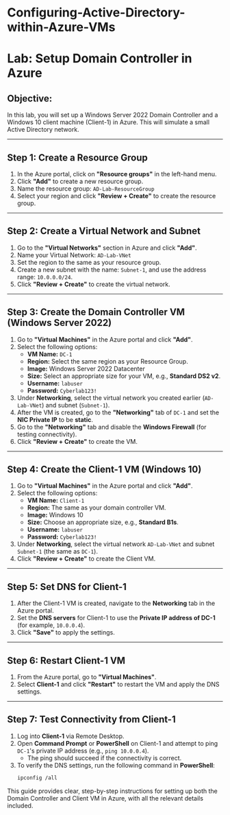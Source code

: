 # Configuring-Active-Directory-within-Azure-VMs

# Lab: Setup Domain Controller in Azure

## Objective:
In this lab, you will set up a Windows Server 2022 Domain Controller and a Windows 10 client machine (Client-1) in Azure. This will simulate a small Active Directory network.

---

## Step 1: Create a Resource Group

1. In the Azure portal, click on **"Resource groups"** in the left-hand menu.
2. Click **"Add"** to create a new resource group.
3. Name the resource group: `AD-Lab-ResourceGroup`
4. Select your region and click **"Review + Create"** to create the resource group.

---

## Step 2: Create a Virtual Network and Subnet

1. Go to the **"Virtual Networks"** section in Azure and click **"Add"**.
2. Name your Virtual Network: `AD-Lab-VNet`
3. Set the region to the same as your resource group.
4. Create a new subnet with the name: `Subnet-1`, and use the address range: `10.0.0.0/24`.
5. Click **"Review + Create"** to create the virtual network.

---

## Step 3: Create the Domain Controller VM (Windows Server 2022)

1. Go to **"Virtual Machines"** in the Azure portal and click **"Add"**.
2. Select the following options:
   - **VM Name:** `DC-1`
   - **Region:** Select the same region as your Resource Group.
   - **Image:** Windows Server 2022 Datacenter
   - **Size:** Select an appropriate size for your VM, e.g., **Standard DS2 v2**.
   - **Username:** `labuser`
   - **Password:** `Cyberlab123!`
3. Under **Networking**, select the virtual network you created earlier (`AD-Lab-VNet`) and subnet (`Subnet-1`).
4. After the VM is created, go to the **"Networking"** tab of `DC-1` and set the **NIC Private IP** to be **static**.
5. Go to the **"Networking"** tab and disable the **Windows Firewall** (for testing connectivity).
6. Click **"Review + Create"** to create the VM.

---

## Step 4: Create the Client-1 VM (Windows 10)

1. Go to **"Virtual Machines"** in the Azure portal and click **"Add"**.
2. Select the following options:
   - **VM Name:** `Client-1`
   - **Region:** The same as your domain controller VM.
   - **Image:** Windows 10
   - **Size:** Choose an appropriate size, e.g., **Standard B1s**.
   - **Username:** `labuser`
   - **Password:** `Cyberlab123!`
3. Under **Networking**, select the virtual network `AD-Lab-VNet` and subnet `Subnet-1` (the same as `DC-1`).
4. Click **"Review + Create"** to create the Client VM.

---

## Step 5: Set DNS for Client-1

1. After the Client-1 VM is created, navigate to the **Networking** tab in the Azure portal.
2. Set the **DNS servers** for Client-1 to use the **Private IP address of DC-1** (for example, `10.0.0.4`).
3. Click **"Save"** to apply the settings.

---

## Step 6: Restart Client-1 VM

1. From the Azure portal, go to **"Virtual Machines"**.
2. Select **Client-1** and click **"Restart"** to restart the VM and apply the DNS settings.

---

## Step 7: Test Connectivity from Client-1

1. Log into **Client-1** via Remote Desktop.
2. Open **Command Prompt** or **PowerShell** on Client-1 and attempt to ping `DC-1`'s private IP address (e.g., `ping 10.0.0.4`).
   - The ping should succeed if the connectivity is correct.
3. To verify the DNS settings, run the following command in **PowerShell**: 
   ```bash
   ipconfig /all

   
This guide provides clear, step-by-step instructions for setting up both the Domain Controller and Client VM in Azure, with all the relevant details included.

